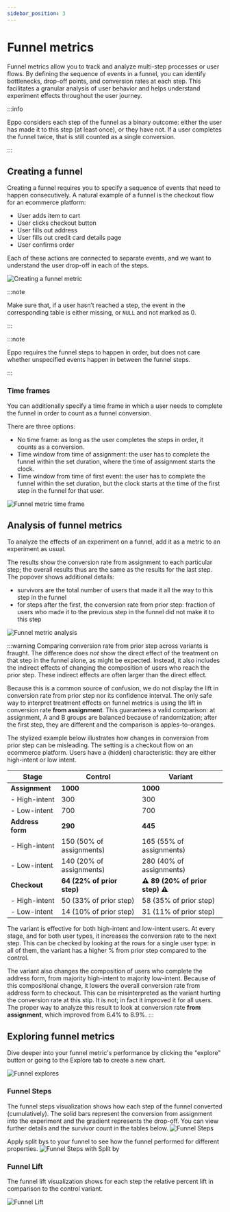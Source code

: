 ```yaml
---
sidebar_position: 3
---
```


# Funnel metrics

Funnel metrics allow you to track and analyze multi-step processes or user flows.
By defining the sequence of events in a funnel, you can identify bottlenecks, drop-off points, and conversion rates at each step.
This facilitates a granular analysis of user behavior and helps understand experiment effects throughout the user journey.

:::info

Eppo considers each step of the funnel as a binary outcome: either the user has made it to this step (at least once), or they have not. If a user completes the funnel twice, that is still counted as a single conversion.

:::

## Creating a funnel

Creating a funnel requires you to specify a sequence of events that need to happen consecutively.
A natural example of a funnel is the checkout flow for an ecommerce platform:

- User adds item to cart
- User clicks checkout button
- User fills out address
- User fills out credit card details page
- User confirms order

Each of these actions are connected to separate events, and we want to understand the user drop-off in each of the steps.

![Creating a funnel metric](/img/data-management/metrics/funnel-create-metric.png)

:::note

Make sure that, if a user hasn’t reached a step, the event in the corresponding table is either missing, or `NULL` and not marked as 0. 

:::

:::note

Eppo requires the funnel steps to happen in order, but does not care whether unspecified events happen in between the funnel steps.

:::

### Time frames

You can additionally specify a time frame in which a user needs to complete the funnel in order to count as a funnel conversion.

There are three options:

- No time frame: as long as the user completes the steps in order, it counts as a conversion.
- Time window from time of assignment: the user has to complete the funnel within the set duration, where the time of assignment starts the clock.
- Time window from time of first event: the user has to complete the funnel within the set duration, but the clock starts at the time of the first step in the funnel for that user.

![Funnel metric time frame](/img/data-management/metrics/funnel-metric-timeframe.png)

## Analysis of funnel metrics

To analyze the effects of an experiment on a funnel, add it as a metric to an experiment as usual.

The results show the conversion rate from assignment to each particular step; the overall results thus are the same as the results for the last step.
The popover shows additional details:

- survivors are the total number of users that made it all the way to this step in the funnel
- for steps after the first, the conversion rate from prior step: fraction of users who made it to the previous step in the funnel did not make it to this step

![Funnel metric analysis](/img/data-management/metrics/funnel-analysis.png)

:::warning
Comparing conversion rate from prior step across variants is fraught. The difference does _not_ show the direct effect of the treatment on that step in the funnel alone, as might be expected. Instead, it also includes the indirect effects of changing the composition of users who reach the prior step. These indirect effects are often larger than the direct effect.

Because this is a common source of confusion, we do not display the lift in conversion rate from prior step nor its confidence interval. The only safe way to interpret treatment effects on funnel metrics is using the lift in conversion rate **from assignment**. This guarantees a valid comparison: at assignment, A and B groups are balanced because of randomization; after the first step, they are different and the comparison is apples-to-oranges.

The stylized example below illustrates how changes in conversion from prior step can be misleading. The setting is a checkout flow on an ecommerce platform. Users have a (hidden) characteristic: they are either high-intent or low intent.

| Stage | Control | Variant |
|--------|---------|---------|
| **Assignment** | **1000** | **1000** |
| - High-intent | 300 | 300 |
| - Low-intent | 700 | 700 |
| **Address form** | **290**  | **445** |
| - High-intent | 150 (50% of assignments) | 165 (55% of assignments)
| - Low-intent | 140 (20% of assignments) | 280 (40% of assignments)
| **Checkout** | **64 (22% of prior step)** | **⚠️ 89 (20% of prior step) ⚠️**
| - High-intent | 50 (33% of prior step) | 58 (35% of prior step)
| - Low-intent | 14 (10% of prior step) | 31 (11% of prior step)

The variant is effective for both high-intent and low-intent users. At every stage, and for both user types, it increases the conversion rate to the next step. This can be checked by looking at the rows for a single user type: in all of them, the variant has a higher % from prior step compared to the control.

The variant also changes the composition of users who complete the address form, from majority high-intent to majority low-intent. Because of this compositional change, it lowers the overall conversion rate from address form to checkout. This can be misinterpreted as the variant hurting the conversion rate at this stip. It is not; in fact it improved it for all users. The proper way to analyze this result to look at conversion rate **from assignment**, which improved from 6.4% to 8.9%.
:::
 

## Exploring funnel metrics
Dive deeper into your funnel metric's performance by clicking the "explore" button or going to the Explore tab to create a new chart. 

![Funnel explores](/img/data-management/metrics/funnel_explores.gif)

### Funnel Steps
The funnel steps visualization shows how each step of the funnel converted (cumulatively). The solid bars represent the conversion from assignment into the experiment and the gradient represents the drop-off. You can view further details and the survivor count in the tables below.
![Funnel Steps](/img/data-management/metrics/funnel_steps_viz.png)

Apply split bys to your funnel to see how the funnel performed for different properties.
![Funnel Steps with Split by](/img/data-management/metrics/funnel_steps_splitby.png)

### Funnel Lift
The funnel lift visualization shows for each step the relative percent lift in comparison to the control variant. 

![Funnel Lift](/img/data-management/metrics/funnel_lift.png)
